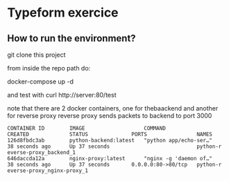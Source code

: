 # Typeform exercice

## How to run the environment?

git clone this project

from inside the repo path do:

docker-compose up -d

and test with curl http://server:80/test

note that there are 2 docker containers, one for thebaackend and another for reverse proxy
reverse proxy sends packets to backend to port 3000

```root@ip-10-0-2-239:~/python-reverse-proxy# docker ps
CONTAINER ID        IMAGE                   COMMAND                  CREATED             STATUS              PORTS                NAMES
126d8fbdc3ab        python-backend:latest   "python app/echo-ser…"   38 seconds ago      Up 37 seconds                            python-r                              everse-proxy_backend_1
646daccda12a        nginx-proxy:latest      "nginx -g 'daemon of…"   38 seconds ago      Up 37 seconds       0.0.0.0:80->80/tcp   python-r                              everse-proxy_nginx-proxy_1
```